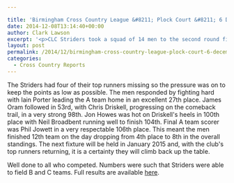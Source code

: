 ```yaml
---

title: 'Birmingham Cross Country League &#8211; Plock Court &#8211; 6 December 2014'
date: 2014-12-08T13:14:40+00:00
author: Clark Lawson
excerpt: '<p>CLC Striders took a squad of 14 men to the second round fixture of the Birmingham Cross Country League (Division 2) held at Plock Court, Gloucester on Saturday.</p>'
layout: post
permalink: /2014/12/birmingham-cross-country-league-plock-court-6-december-2014/
categories:
  - Cross Country Reports
---
```

The Striders had four of their top runners missing so the pressure was on to keep the points as low as possible. The men responded by fighting hard with Iain Porter leading the A team home in an excellent 27th place. James Oram followed in 53rd, with Chris Driskell, progressing on the comeback trail, in a very strong 98th. Jon Howes was hot on Driskell's heels in 100th place with Neil Broadbent running well to finish 104th. Final A team scorer was Phil Jowett in a very respectable 106th place. This meant the men finished 12th team on the day dropping from 4th place to 8th in the overall standings. The next fixture will be held in January 2015 and, with the club's top runners returning, it is a certainty they will climb back up the table.

Well done to all who competed. Numbers were such that Striders were able to field B and C teams. Full results are available <a href="http://www.birminghamccleague.co.uk/images/2014-12-06-M2.pdf" target="_blank" rel="nofollow">here</a>.
